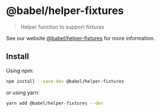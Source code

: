 # @babel/helper-fixtures

> Helper function to support fixtures

See our website [@babel/helper-fixtures](https://babeljs.io/docs/en/babel-helper-fixtures) for more information.

## Install

Using npm:

```sh
npm install --save-dev @babel/helper-fixtures
```

or using yarn:

```sh
yarn add @babel/helper-fixtures --dev
```
